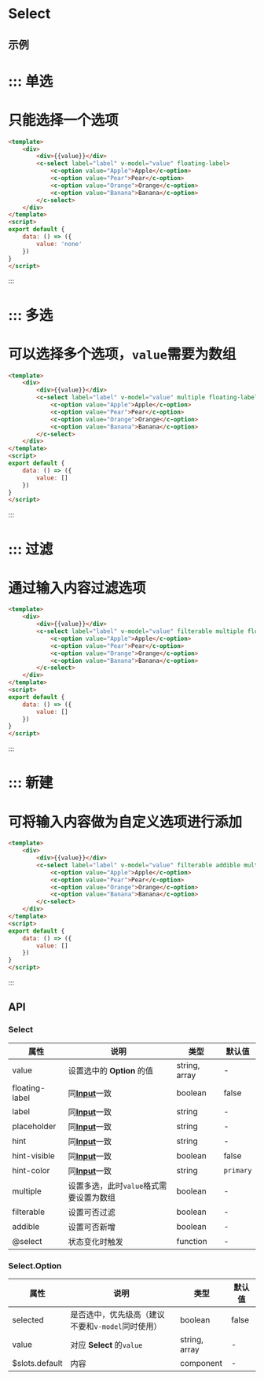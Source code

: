# Select

## 示例



::: 单选
===
只能选择一个选项
===
```html
<template>
	<div>
		<div>{{value}}</div>
		<c-select label="label" v-model="value" floating-label>
			<c-option value="Apple">Apple</c-option>
			<c-option value="Pear">Pear</c-option>
			<c-option value="Orange">Orange</c-option>
			<c-option value="Banana">Banana</c-option>
		</c-select>
	</div>
</template>
<script>
export default {
	data: () => ({
		value: 'none'
	})
}
</script>
```
:::


::: 多选
===
可以选择多个选项，`value`需要为数组
===
```html
<template>
	<div>
		<div>{{value}}</div>
		<c-select label="label" v-model="value" multiple floating-label>
			<c-option value="Apple">Apple</c-option>
			<c-option value="Pear">Pear</c-option>
			<c-option value="Orange">Orange</c-option>
			<c-option value="Banana">Banana</c-option>
		</c-select>
	</div>
</template>
<script>
export default {
	data: () => ({
		value: []
	})
}
</script>
```
:::


::: 过滤
===
通过输入内容过滤选项
===
```html
<template>
	<div>
		<div>{{value}}</div>
		<c-select label="label" v-model="value" filterable multiple floating-label>
			<c-option value="Apple">Apple</c-option>
			<c-option value="Pear">Pear</c-option>
			<c-option value="Orange">Orange</c-option>
			<c-option value="Banana">Banana</c-option>
		</c-select>
	</div>
</template>
<script>
export default {
	data: () => ({
		value: []
	})
}
</script>
```
:::

::: 新建
===
可将输入内容做为自定义选项进行添加
===
```html
<template>
	<div>
		<div>{{value}}</div>
		<c-select label="label" v-model="value" filterable addible multiple floating-label>
			<c-option value="Apple">Apple</c-option>
			<c-option value="Pear">Pear</c-option>
			<c-option value="Orange">Orange</c-option>
			<c-option value="Banana">Banana</c-option>
		</c-select>
	</div>
</template>
<script>
export default {
	data: () => ({
		value: []
	})
}
</script>
```
:::

## API

### Select

| 属性      | 说明                                       | 类型       | 默认值   |
| ------- | ---------------------------------------- | -------- | ----- |
| value | 设置选中的 **Option** 的值                         | string, array   | - |
| floating-label | 同[**Input**](#/input)一致          	      | boolean   | false |
| label | 同[**Input**](#/input)一致                				| string   | - |
| placeholder | 同[**Input**](#/input)一致          		      | string   | - |
| hint           | 同[**Input**](#/input)一致			| string | - |
| hint-visible   | 同[**Input**](#/input)一致			| boolean | false     |
| hint-color     | 同[**Input**](#/input)一致			| string  | `primary` |
| multiple | 设置多选，此时`value`格式需要设置为数组                   | boolean   | - |
| filterable | 设置可否过滤					                   | boolean   | - |
| addible | 设置可否新增					                   | boolean   | - |
| @select | 状态变化时触发                                  | function | -     |



### Select.Option

| 属性      | 说明                                       | 类型       | 默认值   |
| ------- | ---------------------------------------- | -------- | ----- |
| selected | 是否选中，优先级高（建议不要和`v-model`同时使用） | boolean | false |
| value | 对应 **Select** 的`value`                          | string, array   | - |
| $slots.default | 内容                                  | component | -     |
